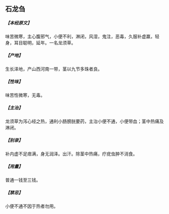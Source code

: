 ## 石龙刍

##### 【本经原文】
味苦微寒，主心腹邪气，小便不利，淋闭，风湿，鬼注，恶毒，久服补虚羸，轻身，耳目聪明，延年。一名龙须草。
##### 【产地】
生长泽地，产山西河南一带，茎以九节多珠者良。
##### 【性味】
味苦性微寒，无毒。
##### 【主治】
龙须草为泻心经之热，通利小肠膀胱要药，主治小便不通，小便带血；茎中热痛及淋闭。
##### 【别录】
补内虚不足痞满，身无润泽。出汗。除茎中热痛，疗疣虫肿不消食。
##### 【用量】
普通一钱至三钱。
##### 【禁忌】
小便不通不因于热者勿用。